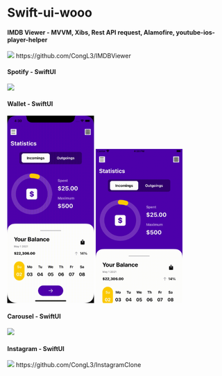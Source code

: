 # Swift-ui-wooo

#### IMDB Viewer - MVVM, Xibs, Rest API request, Alamofire, youtube-ios-player-helper
<img src="./Gifs/IMDBApp.gif" width="200">
https://github.com/CongL3/IMDBViewer

#### Spotify - SwiftUI
<img src="./Gifs/spotify.gif" width="200">


#### Wallet - SwiftUI
<img src="./Gifs/wallet-big-screen.gif" width="200">  <img src="./Gifs/wallet-small-screen.gif" width="200">

#### Carousel - SwiftUI
<img src="./Gifs/carousel.gif" width="200">


#### Instagram - SwiftUI
<img src="./Gifs/instagram1.gif" width="200">
https://github.com/CongL3/InstagramClone

